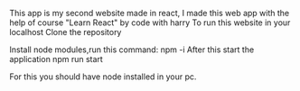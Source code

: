 This app is my second website made in react, 
I made this web app with the help of course "Learn React" by code with harry
To run this website in your localhost
Clone the repository

Install node modules,run this command:
npm -i 
After this start the application
npm run start

For this you should have node installed in your pc.
